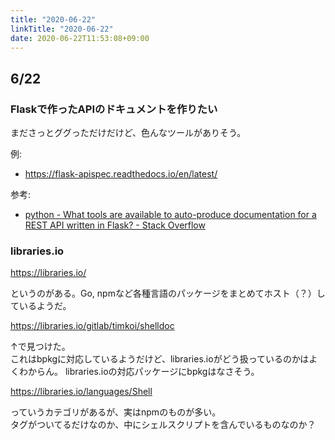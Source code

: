 ```yaml
---
title: "2020-06-22"
linkTitle: "2020-06-22"
date: 2020-06-22T11:53:08+09:00
---
```


## 6/22
### Flaskで作ったAPIのドキュメントを作りたい

まださっとググっただけだけど、色んなツールがありそう。

例:

- https://flask-apispec.readthedocs.io/en/latest/

参考:

- [python - What tools are available to auto-produce documentation for a REST API written in Flask? - Stack Overflow](https://stackoverflow.com/questions/14295322/what-tools-are-available-to-auto-produce-documentation-for-a-rest-api-written-in)

### libraries.io

https://libraries.io/

というのがある。Go, npmなど各種言語のパッケージをまとめてホスト（？）しているようだ。

https://libraries.io/gitlab/timkoi/shelldoc

↑で見つけた。  
これはbpkgに対応しているようだけど、libraries.ioがどう扱っているのかはよくわからん。
libraries.ioの対応パッケージにbpkgはなさそう。

https://libraries.io/languages/Shell

っていうカテゴリがあるが、実はnpmのものが多い。  
タグがついてるだけなのか、中にシェルスクリプトを含んでいるものなのか？
